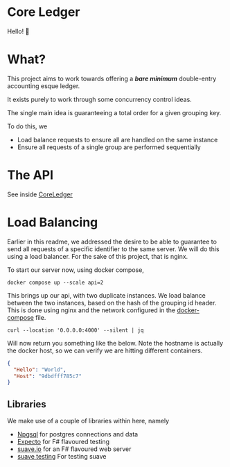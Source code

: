 # Core Ledger

Hello! 🤠

# What?

This project aims to work towards offering a **_bare minimum_** double-entry accounting esque ledger.

It exists purely to work through some concurrency control ideas.

The single main idea is guaranteeing a total order for a given grouping key.

To do this, we

* Load balance requests to ensure all are handled on the same instance
* Ensure all requests of a single group are performed sequentially

# The API

See inside [CoreLedger](./CoreLedger)

# Load Balancing

Earlier in this readme, we addressed the desire to be able to guarantee to send all requests of a specific identifier to
the same server. We will do this using a load balancer. For the sake of this project, that is nginx.

To start our server now, using docker compose,

```shell
docker compose up --scale api=2
```

This brings up our api, with two duplicate instances. We load balance between the two instances, based on the hash of
the grouping id header. This is done using nginx and the network configured in
the [docker-compose](./docker-compose.yml) file.

```shell
curl --location '0.0.0.0:4000' --silent | jq
```

Will now return you something like the below. Note the hostname is actually the docker host, so we can verify we are
hitting different containers.

```json
{
  "Hello": "World",
  "Host": "9dbdfff785c7"
}
```

## Libraries

We make use of a couple of libraries within here, namely

* [Npgsql](https://github.com/npgsql/npgsql) for postgres connections and data
* [Expecto](https://github.com/haf/expecto) for F# flavoured testing
* [suave.io](https://suave.io) for an F# flavoured web server
* [suave testing](https://github.com/SuaveIO/suave) For testing suave
